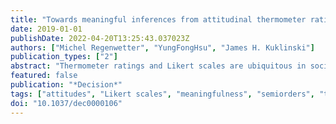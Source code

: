 ```yaml
---
title: "Towards meaningful inferences from attitudinal thermometer ratings"
date: 2019-01-01
publishDate: 2022-04-20T13:25:43.037023Z
authors: ["Michel Regenwetter", "YungFongHsu", "James H. Kuklinski"]
publication_types: ["2"]
abstract: "Thermometer ratings and Likert scales are ubiquitous in social psychology, political psychology, and political science, even though critics have cautioned that researchers take the scores too literally. A measurement procedure based on arbitrary assumptions risks the real danger of generating scientifically meaningless inferences. Adopting a decision theoretic point of view, we use the concept of semiorders to capture the idea that a person giving 2 candidates distinct scores might or might not actually prefer one to the other, depending on the size of her threshold of discrimination. Furthermore, one respondent giving a candidate a lower score than another respondent could nevertheless be the stronger supporter. We state formal assumptions about the nature of preferences and propose a novel probabilistic response mechanism by which respondents construct numerical scores heterogeneously when asked to represent their preferences in a numerical format. We provide a proof of concept using maximum likelihood tests of our models on public domain American National Election Study data."
featured: false
publication: "*Decision*"
tags: ["attitudes", "Likert scales", "meaningfulness", "semiorders", "thermometer scores"]
doi: "10.1037/dec0000106"
---
```


